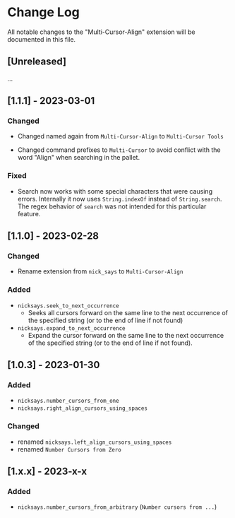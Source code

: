 # Change Log

All notable changes to the "Multi-Cursor-Align" extension will be documented in
this file.

## [Unreleased]

...

## [1.1.1] - 2023-03-01

### Changed

- Changed named again from `Multi-Cursor-Align` to `Multi-Cursor Tools`

- Changed command prefixes to `Multi-Cursor` to avoid conflict with the word
  "Align" when searching in the pallet.

### Fixed

- Search now works with some special characters that were causing errors.
  Internally it now uses `String.indexOf` instead of `String.search`. The regex
  behavior of `search` was not intended for this particular feature.

## [1.1.0] - 2023-02-28

### Changed

- Rename extension from `nick_says` to `Multi-Cursor-Align`

### Added

- `nicksays.seek_to_next_occurrence`
  - Seeks all cursors forward on the same line to the next occurrence of the
    specified string (or to the end of line if not found)
- `nicksays.expand_to_next_occurrence`
  - Expand the cursor forward on the same line to the next occurrence of the
    specified string (or to the end of line if not found).

## [1.0.3] - 2023-01-30

### Added

- `nicksays.number_cursors_from_one`
- `nicksays.right_align_cursors_using_spaces`

### Changed

- renamed `nicksays.left_align_cursors_using_spaces`
- renamed `Number Cursors from Zero`

## [1.x.x] - 2023-x-x

### Added

- `nicksays.number_cursors_from_arbitrary` (`Number cursors from ...`)
